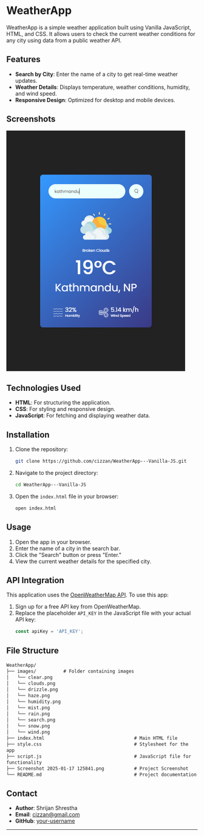 # WeatherApp

WeatherApp is a simple weather application built using Vanilla JavaScript, HTML, and CSS. It allows users to check the current weather conditions for any city using data from a public weather API.

## Features

- **Search by City**: Enter the name of a city to get real-time weather updates.
- **Weather Details**: Displays temperature, weather conditions, humidity, and wind speed.
- **Responsive Design**: Optimized for desktop and mobile devices.

## Screenshots

![WeatherApp Screenshot](https://raw.githubusercontent.com/cizzan/WeatherApp---Vanilla-JS/refs/heads/master/Screenshot%202025-01-17%20125841.png)


## Technologies Used

- **HTML**: For structuring the application.
- **CSS**: For styling and responsive design.
- **JavaScript**: For fetching and displaying weather data.

## Installation

1. Clone the repository:
   ```bash
   git clone https://github.com/cizzan/WeatherApp---Vanilla-JS.git
   ```

2. Navigate to the project directory:
   ```bash
   cd WeatherApp---Vanilla-JS
   ```

3. Open the `index.html` file in your browser:
   ```bash
   open index.html
   ```

## Usage

1. Open the app in your browser.
2. Enter the name of a city in the search bar.
3. Click the "Search" button or press "Enter."
4. View the current weather details for the specified city.

## API Integration

This application uses the [OpenWeatherMap API](https://openweathermap.org/api). To use this app:

1. Sign up for a free API key from OpenWeatherMap.
2. Replace the placeholder `API_KEY` in the JavaScript file with your actual API key:
   ```javascript
   const apiKey = 'API_KEY';
   ```

## File Structure

```
WeatherApp/
├── images/          # Folder containing images
│   └── clear.png
│   └── clouds.png
│   └── drizzle.png
│   └── haze.png
│   └── humidity.png
│   └── mist.png
│   └── rain.png
│   └── search.png
│   └── snow.png
│   └── wind.png
├── index.html                                 # Main HTML file
├── style.css                                  # Stylesheet for the app
├── script.js                                  # JavaScript file for functionality
├── Screenshot 2025-01-17 125841.png           # Project Screenshot
└── README.md                                  # Project documentation
```


## Contact

- **Author**: Shrijan Shrestha
- **Email**: cizzan@gmail.com
- **GitHub**: [your-username](https://github.com/cizzan)

---

